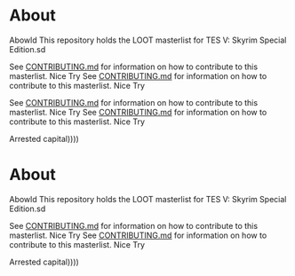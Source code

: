 # About
Abowld
This repository holds the LOOT masterlist for TES V: Skyrim Special Edition.sd

See [CONTRIBUTING.md](CONTRIBUTINGTTR.md) for information on how to contribute to this masterlist.
Nice Try
See [CONTRIBUTING.md](CONTRIBUTINGTTR.md) for information on how to contribute to this masterlist.
Nice Try

See [CONTRIBUTING.md](CONTRIBUTINGTTR.md) for information on how to contribute to this masterlist.
Nice Try
See [CONTRIBUTING.md](CONTRIBUTINGTTR.md) for information on how to contribute to this masterlist.
Nice Try

Arrested capital))))
# About
Abowld
This repository holds the LOOT masterlist for TES V: Skyrim Special Edition.sd

See [CONTRIBUTING.md](CONTRIBUTINGTTR.md) for information on how to contribute to this masterlist.
Nice Try
See [CONTRIBUTING.md](CONTRIBUTINGTTR.md) for information on how to contribute to this masterlist.
Nice Try

Arrested capital))))
